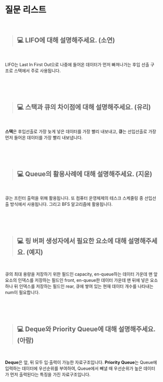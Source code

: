 # 질문 리스트

<br>

> ## 💻 LIFO에 대해 설명해주세요. (소연)
<br>

LIFO는 Last In First Out으로 나중에 들어온 데이터가 먼저 빠져나가는 후입 선출 구조로 스택에서 주로 사용됩니다.

<br><br><br>

> ## 💻 스택과 큐의 차이점에 대해 설명해주세요. (유리)
<br>

**스택**은 후입선출로 가장 늦게 넣은 데이터를 가장 빨리 내보내고, **큐**는 선입선출로 가장 먼저 들어온 데이터를 가장 빨리 내보냅니다.


<br><br><br>

> ## 💻 Queue의 활용사례에 대해 설명해주세요. (지윤)
<br>

큐는 프린터 출력을 위해 활용됩니다. 또 컴퓨터 운영체제의 테스크 스케줄링 중 선입선출 방식에서 사용됩니다. 그리고 BFS 알고리즘에 활용됩니다.



<br><br><br>

> ## 💻 링 버퍼 생성자에서 필요한 요소에 대해 설명해주세요. (예지)
<br>

큐의 최대 용량을 저장하기 위한 필드인 capacity, en-queue하는 데이터 가운데 맨 앞 요소의 인덱스를 저장하는 필드인 front, en-queue한 데이터 가운데 맨 뒤에 넣은 요소 하나 뒤 인덱스를 저장하는 필드인 rear, 큐에 쌓여 있는 현재 데이터 개수를 나타내는 num이 필요합니다.


<br><br><br>

> ## 💻 Deque와 Priority Queue에 대해 설명해주세요. (아람)
<br>

**Deque**은 앞, 뒤 모두 입·출력이 가능한 자료구조입니다.
**Priority Queue**는 Queue에 입력하는 데이터에 우선순위를 부여하여, Queue에서 빼낼 때 우선순위가 높은 데이터가 먼저 출력된다는 특징을 가진 자료구조입니다.



<br><br><br>